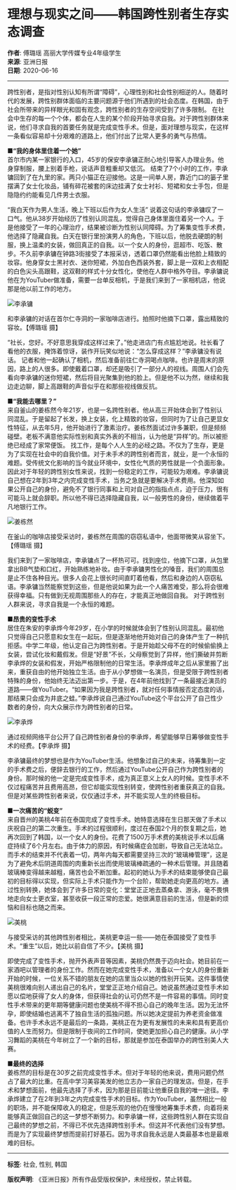 # 理想与现实之间——韩国跨性别者生存实态调查

**作者**: 傅璐瑶 高丽大学传媒专业4年级学生  
**来源**: 亚洲日报  
**日期**: 2020-06-16

---

跨性别者，是指对性别认知有所谓“障碍”，心理性别和社会性别相逆的人。随着时代的发展，跨性别群体面临的主要问题源于他们所遇到的社会态度。在韩国，由于社会所带来的异样眼光和固有观念，跨性别者的生存空间受到了许多限制。 在社会中生存的每一个个体，都会在人生的某个阶段开始寻求自我。对于跨性别群体来说，他们寻求自我的首要任务就是完成变性手术。但是，面对理想与现实，在这样一条看似容易却十分艰难的道路上，他们付出了比常人更多的勇气与热情。

**■“我的身体里住着一个她”**   
首尔市内某一家银行的入口，45岁的保安李承镛正耐心地引导客人办理业务。他身穿制服，腰上别着手枪，说话声音粗重却又低沉。 结束了7个小时的工作，李承镛回到了在九里的家。两只小猫正在迎接他。这是一间单人房，靠近门口的篓子里摆满了女士化妆品，铺有碎花被套的床边挂满了女士衬衫、短裙和女士手包，但是隐隐约约能看见几件男士衣服。

“我白天作为男人生活，晚上下班以后作为女人生活” 说着这句话的李承镛叹了一口气。他从38岁开始经历了性别认同混乱，觉得自己身体里面住着另一个人。于是他接受了一年的心理治疗，结果被诊断为性别认同障碍。为了筹集变性手术费，他选择了隐藏自我。白天在银行里扮演男人的角色，下班以后，他脱去硬朗的制服，换上温柔的女装，做回真正的自我。以一个女人的身份，逛超市、吃饭、散步。不久前李承镛在钟路3街接受了本报采访，透着口罩仍然能看出他脸上精致的妆容。他身穿女士黑衬衣、迷你短裙，外加白色西装外套，脚上是一双和上衣相配的白色尖头高跟鞋，这双鞋的样式十分女性化，使他在人群中格外夺目。李承镛说他在为YouTuber做准备，需要一台单反相机，于是我们来到了一家相机店，他说那是他以前工作的地方。

![李承镛](https://image.ajunews.com/content/image/2020/06/11/20200611104725405329.jpg)

和李承镛的对话在首尔仁寺洞的一家咖啡店进行。拍照时他摘下口罩，露出精致的容妆。【傅璐瑶 摄】

“社长，您好。不好意思我穿成这样过来了。”他走进店门有点尴尬地说。社长看了看他的衣服，掩饰着惊讶，装作开玩笑似地说：“怎么穿成这样？”李承镛没有说话。 记者和他一起确认了相机，然后准备前往仁寺洞喝点咖啡。也许是周末的原因，路上的人很多。即使戴着口罩，却还是吸引了一部分人的视线。周围人们会先看向李承镛的迷你短裙，然后将目光聚集到他的脸上。但是他不以为然，继续和我边走边聊，脚上高跟鞋的声音似乎在和那些视线做反抗。

**■“我能去哪里？”**   
来自釜山的姜栋然今年21岁，也是一名跨性别者。他从高三开始体会到了性别认同混乱。于是留起了长发，换上女装，化上精致的妆容，但同时为了让自己更显女性特征，从去年5月，他开始进行了激素治疗。姜栋然面试过许多兼职，但是频频碰壁。老板不满意他实际性别和真实外表的不相当，认为他是“异样”的。所以被拒绝已经成了家常便饭。 找工作，是每个人人生的必经之路。不仅为了生存，更是为了实现在社会中的自我价值。对于未手术的跨性别者而言，就业，是一个永恒的难题。受传统文化影响的当今就业环境中，女性化气质的男性就是一个负面形象。因此对于年轻的跨性别女性来说，找到一份稳定的工作，可能较为艰难。李承镛说自己想在2年到3年之内完成变性手术，当务之急就是要解决手术费用。他深知如果公开自己的身份，避免不了银行同事和上司对自己的指指点点，迫于压力，很有可能马上就会辞职。所以他不得已选择隐藏自我，以一般男性的身份，继续做着平凡地银行工作。

![姜栋然](https://image.ajunews.com/content/image/2020/06/11/20200611104357211443.jpg)

在釜山的咖啡店接受采访时，姜栋然在周围的窃窃私语中，他面带微笑从容坐下。【傅璐瑶 摄】

我们来到了一家咖啡店，李承镛点了一杯热可可。找到座位，他摘下口罩，从包里拿出BB气垫和口红，开始熟练地补妆。由于李承镛男性化的嗓音，我们的周围总是止不住各种目光。很多人会花上很长时间直盯着他看，然后和身边的人窃窃私语。李承镛当然能察觉到这些，但是他说如果为此一个人痛苦难受，那么将会很难获得幸福。只有做到无视周围那些人的存在，才能真正地做回自我。 对于跨性别人群来说，寻求自我是一个永恒的难题。

**■昂贵的变性手术**   
居住在朱安的李承烨今年29岁，在小学的时候就体会到了性别认同混乱。最初他只觉得自己只愿意和女生在一起玩，但是逐渐地他开始对自己的身体产生了一种抗拒感。中学二年级，他认定自己为跨性别者。于是开始趁父母不在的时候偷偷换上女装，尝试化妆和戴假发。但是“好景”不长，父母察觉到了异样，他们撕破并剪断李承烨的女装和假发，开始严格限制他的日常生活。李承烨成年之后从家里搬了出来，重获自由的他开始独立生活。由于从小梦想做一名演员，但是受限于跨性别者特殊的身份，他始终无法迈出第一步。于是，在4年前他找到了一条最接近演员的道路——做YouTuber。“如果因为我是跨性别者，就对任何事情报否定态度的话，那结果只会成为井底之蛙。”李承烨说自己通过YouTube这个平台公开了自己性少数者的身份，向大众展示作为跨性别者的日常。 

![李承烨](https://image.ajunews.com/content/image/2020/06/11/20200611105147320140.jpg)

通过视频网络平台公开了自己跨性别者身份的李承烨，希望能够早日筹够做变性手术的经费。【李承烨 摄】

李承镛最终的梦想也是作为YouTuber生活。他想象过自己的未来，待筹集到一定的手术费之后，便辞去银行的工作，然后通过YouTube公开自己作为跨性别者的身份。那时候的他一定是完成变性手术，成为真正意义上女人的时候。变性手术不仅过程痛苦并且费用高昂，但它却能实现性别转变，使跨性别者重获真正的自我。但是对某些跨性别者来说，仅仅通过手术，并不能实现人生的终极目标。

**■一次痛苦的“蜕变”**   
来自晋州的美桃4年前在泰国完成了变性手术。她特意选择在生日那天做了手术以庆祝自己的第二次重生。手术的过程很顺利，度过在泰国2个月的恢复期之后，她再次回到了韩国，以一个女人的身份。花费了1500万手术费的美桃说手术以后痛症持续了6个月左右。由于体力的原因，有时候痛症会加剧，导致自己无法站立。而手术的结束并不代表着一切，两年内每天都需要坚持三次的“玻璃棒管理”，这是为了避免术后阴道周围的肉重新长出而使用玻璃棒疏通的一种术后管理。并且随着玻璃棒变得越来越粗，痛苦也会不断加重。起初的她认为手术的结束能够使自己最初的目标得以实现，但实际上手术只能作为一个台阶，帮助她走向更高的地方。通过性别转换，她体会到了许多日常的变化：堂堂正正地去蒸桑拿、游泳，毫不畏惧地走向女士更衣室，甚至收获一段正常的恋爱。她很满意目前的生活，但是新的烦恼和目标也随之而来。

![美桃](https://image.ajunews.com/content/image/2020/06/11/20200611105756667431.jpg)

与接受采访的其他跨性别者相比，美桃更幸运一些——她在泰国接受了变性手术。“重生”以后，她比以前自信了不少。【美桃 摄】

即使完成了变性手术，抛开外表声音等因素，美桃仍然畏于迈向社会。她目前在一家酒吧以管理者的身份工作。然而在她完成变性手术，准备以一个女人的身份重新开始的时候，一位关系不错的朋友在她的店里当众以她的性别开玩笑。这件事情使美桃很难向别人递出自己的名片，堂堂正正地介绍自己。她说虽然通过变性手术如愿以偿地获得了女人的身体，但获得社会的认可仍然不是一件容易的事情。同时变性手术带来的更年期等健康问题也使美桃不得不担心自己的晚年生活。因为无法怀孕，即使结婚也逃离不了独自生活的孤独问题。所以她决定提前为养老资金做准备。也许手术永远不是最后的一条路，美桃正在为更有发展性的未来和具有更高价值的人生而努力。但是限制于夜间的工作时间，使她更加担心自己的健康。从小学习舞蹈的美桃在今年树立了一个新的目标，那就是参加在泰国举办的跨性别美人大赛。

**■最终的选择**   
姜栋然的目标是在30岁之前完成变性手术。但对于年轻的他来说，费用问题仍然占了最大的比重。在高中学习美容美发的他立志办一家自己的理发店。但是，在手术和梦想面前，他最先选择了手术，因为那是目前能让他重获自我的唯一途径。李承烨建立了在2年到3年之内完成变性手术的目标。作为YouTuber，虽然相比一般的职场，并不能保障收入的稳定，但是乐观的他仍在慢慢地筹集手术费，向着将来能够真正做回自己的这一梦想不断努力。和李承镛一样，这些跨性别人群在实现自己最终的梦想之前，不得已不优先选择跨性别手术。但这并不代表他们没有梦想。而是为了实现最终梦想而提前打好基石。因为寻求自我永远是人类最基本也是最艰难的目标。

---

**标签**: 社会, 性别, 韩国

**版权声明**: 《亚洲日报》所有作品受版权保护，未经授权，禁止转载。